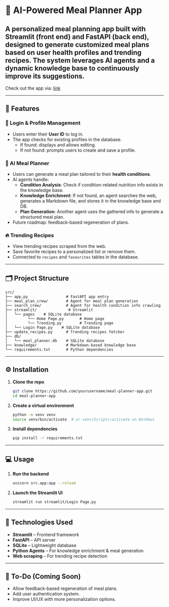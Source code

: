 # 🥗 AI-Powered Meal Planner App

A personalized meal planning app built with **Streamlit** (front end) and **FastAPI** (back end), designed to generate customized meal plans based on user health profiles and trending recipes. The system leverages AI agents and a dynamic knowledge base to continuously improve its suggestions.
---
Check out the app via: [link](https://huggingface.co/spaces/minh221/agenticAI)

---

## 🚀 Features

### 🔐 Login & Profile Management
- Users enter their **User ID** to log in.
- The app checks for existing profiles in the database.
  - If found: displays and allows editing.
  - If not found: prompts users to create and save a profile.

### 🧠 AI Meal Planner
- Users can generate a meal plan tailored to their **health conditions**.
- AI agents handle:
  - **Condition Analysis**: Check if condition-related nutrition info exists in the knowledge base.
  - **Knowledge Enrichment**: If not found, an agent searches the web, generates a Markdown file, and stores it in the knowledge base and DB.
  - **Plan Generation**: Another agent uses the gathered info to generate a structured meal plan.
- Future roadmap: feedback-based regeneration of plans.

### 🔥 Trending Recipes
- View trending recipes scraped from the web.
- Save favorite recipes to a personalized list or remove them.
- Connected to `recipes` and `favourites` tables in the database.

---

## 🗂️ Project Structure

```
src/
├── app.py                 # FastAPI app entry
├── meal_plan_crew/        # Agent for meal plan generation
├── search_crew/           # Agent for health condition info crawling
├── streamlit/              # Streamlit
│   └── pages    # SQLite database
│         └── Home Page.py       # Home page
│         └── Trending.py        # Trending page
│   └── Login Page.py    # SQLite database
├── update_recipes.py      # Trending recipes fetcher
├── db/
│   └── meal_planner.db    # SQLite database
├── knowledge/             # Markdown-based knowledge base
└── requirements.txt       # Python dependencies
```

---

## ⚙️ Installation

1. **Clone the repo**
   ```bash
   git clone https://github.com/yourusername/meal-planner-app.git
   cd meal-planner-app
   ```

2. **Create a virtual environment**
   ```bash
   python -m venv venv
   source venv/bin/activate  # or venv\Scripts\activate on Windows
   ```

3. **Install dependencies**
   ```bash
   pip install -r requirements.txt
   ```

---

## 💻 Usage

1. **Run the backend**
   ```bash
   uvicorn src.app:app --reload
   ```

2. **Launch the Streamlit UI**
   ```bash
   streamlit run streamlit/Login Page.py
   ```

---

## 🧠 Technologies Used

- **Streamlit** – Frontend framework
- **FastAPI** – API server
- **SQLite** – Lightweight database
- **Python Agents** – For knowledge enrichment & meal generation
- **Web scraping** – For trending recipe detection

---

## 📌 To-Do (Coming Soon)
- Allow feedback-based regeneration of meal plans.
- Add user authentication system.
- Improve UI/UX with more personalization options.

